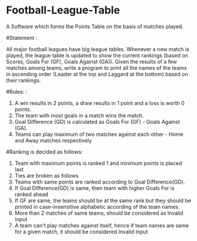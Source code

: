 # Football-League-Table
A Software which forms the Points Table on the basis of matches played.



#Statement :

All major football leagues have big league tables. Whenever a new match is played, the league table is updated to show the current rankings (based on Scores, Goals For (GF), Goals Against (GA)). Given the results of a few matches among teams, write a program to print all the names of the teams in ascending order (Leader at the top and Laggard at the bottom) based on their rankings.

#Rules: :

1. A win results in 2 points, a draw results in 1 point and a loss is worth 0 points.
2. The team with most goals in a match wins the match.
3. Goal Difference (GD) is calculated as Goals For (GF) - Goals Against (GA).
4. Teams can play maximum of two matches against each other - Home and Away matches respectively

#Ranking is decided as follows:

1. Team with maximum points is ranked 1 and minimum points is placed last
2. Ties are broken as follows
3. Teams with same points are ranked according to Goal Difference(GD).
4. If Goal Difference(GD) is same, then team with higher Goals For is ranked ahead
5. If GF are same, the teams should be at the same rank but they should be printed in case-insensitive alphabetic according of the team      names.
6. More than 2 matches of same teams, should be considered as Invalid Input
7. A team can't play matches against itself, hence if team names are same for a given match, it should be considered Invalid Input
